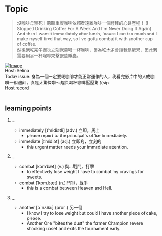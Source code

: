 # Topic

> 沒咖啡毋寧死！聽聽重度咖啡依賴者遠離咖啡一個禮拜的心路歷程！ (I Stopped Drinking Coffee For A Week And I'm Never Doing It Again) <br>
> And then I want it immediately after lunch, 'cause I eat too much and I make myself tired that way, so I've gotta combat it with another cup of coffee. <br>
> 然後我吃完午餐後立刻就要喝一杯咖啡，因為吃太多會讓我很疲累，因此我需要用另一杯咖啡來擊退瞌睡蟲。 <br>

[![Image](https://cdn.voicetube.com/assets/thumbnails/9pn6S65eTa4.jpg)](https://www.youtube.com/embed/9pn6S65eTa4?rel=0&showinfo=0&cc_load_policy=0&controls=1&autoplay=1&iv_load_policy=3&playsinline=1&wmode=transparent&start=138&end=147&enablejsapi=1&origin=https://tw.voicetube.com&widgetid=1)<br>
Host: Selina
<br>Today issue: 身為一個一定要喝咖啡才能正常運作的人，我看完影片中的人戒咖啡一個禮拜，真是太驚悚啦～趕快喝杯咖啡壓壓驚 ((sip
<br>
[Host record](https://cdn.voicetube.com/everyday_records/4778/1603967080.mp3)
<br><br>
## learning points
1. _
	* immediately [​ɪˈmidi​ə​tli] (adv.) 立即，馬上
		- please report to the principal's office immediately.
	* immediate [​ɪˈmidiət] (adj.) 立即的，立刻的
		- this urgent matter needs your immediate attention.

2. _
	* combat [kəmˈbæt​] (v.) 與...戰鬥，打擊
		- to effectively lose weight I have to combat my cravings for sweets.
	* combat [ˈkɒm.bæt] (n.) 鬥爭，戰爭
		- this is a combat between Heaven and Hell.

3. _
	* another [​əˋnʌðɚ] (pron.) 另一個
		- I know I try to lose weight but could I have another piece of cake, please.
		- Another One "bites the dust" the former Champion severe shocking upset and exits the tournament early.
